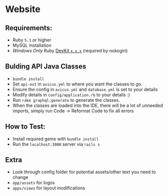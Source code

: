 # Website

## Requirements:
* Ruby `5.1` or higher
* MySQL installation
* *Windows Only* Ruby [DevKit `x.x.x`](http://rubyinstaller.org/downloads) (required by nokogiri)

## Bulding API Java Classes
* `bundle install`
* Set `api-out` in `avicus.yml` to where you want the classes to go.
* Ensure the config in `avicus.yml` and `database.yml` is set to your details
* Modify details in `config/application.rb` to your details :)
* Run `rake graphql:generate` to generate the classes.
* When the classes are loaded into the IDE, there will be a lot of unneeded imports, simply run Code -> Reformat Code to fix all errors

## How to Test:
* Install required gems with `bundle install`
* Run the `localhost:3000` server via `rails s`

## Extra
* Look through config folder for potential assets/other text you need to change
* `app/assets` for logos
* `apps/views` for layout modifications
